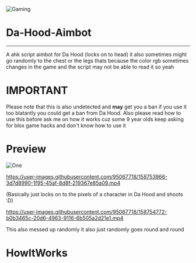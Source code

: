 ![Gaming](https://user-images.githubusercontent.com/95067718/158753305-9e6a53dd-ef2b-422d-b9d3-4fd86d3f0b53.png)
# Da-Hood-Aimbot
- - - - 

A ahk script aimbot for Da Hood (locks on to head) it also sometimes might go randomly to the chest or the legs thats because the color rgb sometimes changes in the game and the script may not be able to read it so yeah

# IMPORTANT 

Please note that this is also undetected and **may** get you a ban if you use it too blatantly you could get a ban from Da Hood. Also please read how to use this before ask me on how it works cuz some 9 year olds keep asking for blox game hacks and don't know how to use it


# Preview

![One](https://user-images.githubusercontent.com/95067718/158750982-f8873475-818b-491c-a858-4998db8ca5dc.jpg)


https://user-images.githubusercontent.com/95067718/158753966-3d7d8990-1f95-45af-8d8f-219367e85a09.mp4

(Basically just locks on to the pixels of a character in Da Hood and shoots :D)

https://user-images.githubusercontent.com/95067718/158754772-b0b3465c-20d6-4963-9116-6b505a2d21e1.mp4

This also messed up randomly it also just randomly goes round and round

# HowItWorks
